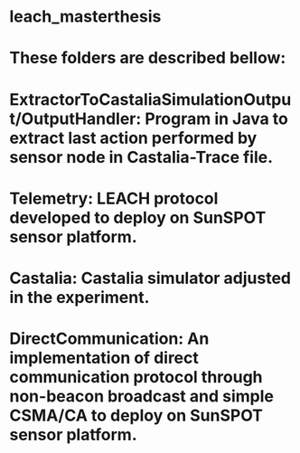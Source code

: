 

# leach_masterthesis

# These folders are described bellow:

# ExtractorToCastaliaSimulationOutput/OutputHandler: Program in Java to extract last action performed by sensor node in Castalia-Trace file.

# Telemetry: LEACH protocol developed to deploy on SunSPOT sensor platform.

# Castalia: Castalia simulator adjusted in the experiment. 

# DirectCommunication: An implementation of direct communication protocol through non-beacon broadcast and simple CSMA/CA to deploy on SunSPOT sensor platform.
